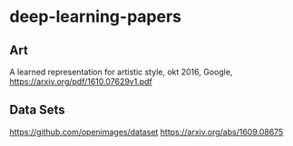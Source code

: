 # deep-learning-papers

## Art
A learned representation for artistic style, okt 2016, Google, https://arxiv.org/pdf/1610.07629v1.pdf

## Data Sets
https://github.com/openimages/dataset
https://arxiv.org/abs/1609.08675
